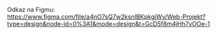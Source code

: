 Odkaz na Figmu:
https://www.figma.com/file/a4nO7sQ7w2ksnIBKpkgjWy/Web-Projekt?type=design&node-id=0%3A1&mode=design&t=GcD5f8m4jHh7vOOe-1